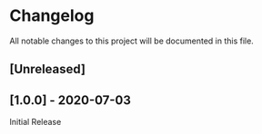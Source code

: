 # Changelog
All notable changes to this project will be documented in this file.

## [Unreleased]

## [1.0.0] - 2020-07-03
Initial Release

